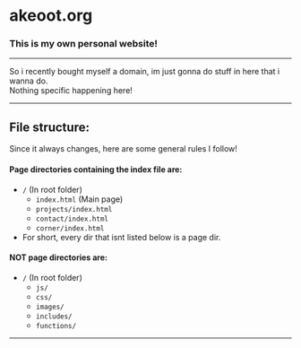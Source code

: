 # akeoot.org

### This is my own personal website!

---

So i recently bought myself a domain, im just gonna do stuff in here that i wanna do.<br>Nothing specific happening here!

---

## File structure:
Since it always changes, here are some general rules I follow!

#### Page directories containing the index file are:
- `/` (In root folder)
  - `index.html` (Main page)
  - `projects/index.html`
  - `contact/index.html`
  - `corner/index.html`
- For short, every dir that isnt listed below is a page dir.

#### NOT page directories are:
- `/` (In root folder)
  - `js/`
  - `css/`
  - `images/`
  - `includes/`
  - `functions/`

---